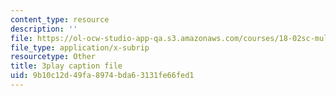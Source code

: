 ```yaml
---
content_type: resource
description: ''
file: https://ol-ocw-studio-app-qa.s3.amazonaws.com/courses/18-02sc-multivariable-calculus-fall-2010/9b10c12d49fa8974bda63131fe66fed1_9rVojYcPeoU.srt
file_type: application/x-subrip
resourcetype: Other
title: 3play caption file
uid: 9b10c12d-49fa-8974-bda6-3131fe66fed1
---
```

